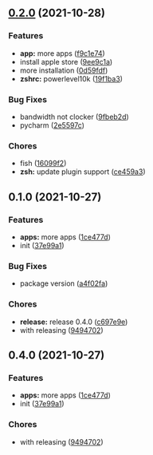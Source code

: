 ## [0.2.0](https://github.com/urbanpeakhour/prediction-controller/compare/0.1.0...0.2.0) (2021-10-28)


### Features

* **app:** more apps ([f9c1e74](https://github.com/urbanpeakhour/prediction-controller/commit/f9c1e742d1e4adb9750ea107a691b0643c0e200b))
* install apple store ([9ee9c1a](https://github.com/urbanpeakhour/prediction-controller/commit/9ee9c1abf4cdac11f207e60723bdd16bdf46b1e4))
* more installation ([0d59fdf](https://github.com/urbanpeakhour/prediction-controller/commit/0d59fdf83bf9c03e80f91420269e7a1fc78bcfe7))
* **zshrc:** powerlevel10k ([19f1ba3](https://github.com/urbanpeakhour/prediction-controller/commit/19f1ba3006a4f5669237466e01339671bb1a9df7))


### Bug Fixes

* bandwidth not clocker ([9fbeb2d](https://github.com/urbanpeakhour/prediction-controller/commit/9fbeb2d2c311b77e8aa5ea2702b5598a26b14c5d))
* pycharm ([2e5597c](https://github.com/urbanpeakhour/prediction-controller/commit/2e5597c30529ed590c9c9572cec3b43148384fd0))


### Chores

* fish ([16099f2](https://github.com/urbanpeakhour/prediction-controller/commit/16099f2d34cd69126685ccef1d37141dc6599e6b))
* **zsh:** update plugin support ([ce459a3](https://github.com/urbanpeakhour/prediction-controller/commit/ce459a340a2b6e049959d91035babff7085043c1))

## 0.1.0 (2021-10-27)


### Features

* **apps:** more apps ([1ce477d](https://github.com/urbanpeakhour/prediction-controller/commit/1ce477d749176b27b94a13b7a29fca5d3ca21724))
* init ([37e99a1](https://github.com/urbanpeakhour/prediction-controller/commit/37e99a1b09b664fe379804816b92857a42ff5ca8))


### Bug Fixes

* package version ([a4f02fa](https://github.com/urbanpeakhour/prediction-controller/commit/a4f02fa49795431052aa29587a532bff5e06504f))


### Chores

* **release:** release 0.4.0 ([c697e9e](https://github.com/urbanpeakhour/prediction-controller/commit/c697e9e610be9c080ceeae45a6da717f5e4360bd))
* with releasing ([9494702](https://github.com/urbanpeakhour/prediction-controller/commit/9494702bd2b01ea3f2d852d32d54c46f02fa8066))

## 0.4.0 (2021-10-27)


### Features

* **apps:** more apps ([1ce477d](https://github.com/urbanpeakhour/prediction-controller/commit/1ce477d749176b27b94a13b7a29fca5d3ca21724))
* init ([37e99a1](https://github.com/urbanpeakhour/prediction-controller/commit/37e99a1b09b664fe379804816b92857a42ff5ca8))


### Chores

* with releasing ([9494702](https://github.com/urbanpeakhour/prediction-controller/commit/9494702bd2b01ea3f2d852d32d54c46f02fa8066))

